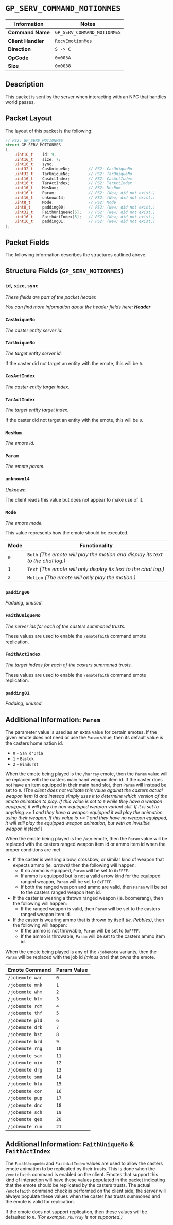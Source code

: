 # `GP_SERV_COMMAND_MOTIONMES`

| Information               | Notes |
|---                        |---    |
| **Command Name**          | `GP_SERV_COMMAND_MOTIONMES` |
| **Client Handler**        | `RecvEmotionMes` |
| **Direction**             | `S -> C` |
| **OpCode**                | `0x005A` |
| **Size**                  | `0x0038` |

## Description

This packet is sent by the server when interacting with an NPC that handles world passes.

## Packet Layout

The layout of this packet is the following:

```cpp
// PS2: GP_SERV_MOTIONMES
struct GP_SERV_MOTIONMES
{
    uint16_t    id: 9;
    uint16_t    size: 7;
    uint16_t    sync;
    uint32_t    CasUniqueNo;        // PS2: CasUniqueNo
    uint32_t    TarUniqueNo;        // PS2: TarUniqueNo
    uint16_t    CasActIndex;        // PS2: CasActIndex
    uint16_t    TarActIndex;        // PS2: TarActIndex
    uint16_t    MesNum;             // PS2: MesNum
    uint16_t    Param;              // PS2: (New; did not exist.)
    uint16_t    unknown14;          // PS2: (New; did not exist.)
    uint8_t     Mode;               // PS2: Mode
    uint8_t     padding00;          // PS2: (New; did not exist.)
    uint32_t    FaithUniqueNo[5];   // PS2: (New; did not exist.)
    uint16_t    FaithActIndex[5];   // PS2: (New; did not exist.)
    uint16_t    padding01;          // PS2: (New; did not exist.)
};
```

## Packet Fields

The following information describes the structures outlined above.

## Structure Fields (`GP_SERV_MOTIONMES`)

### `id`, `size`, `sync`

_These fields are part of the packet header._

_You can find more information about the header fields here: [**Header**](/world/server/Header.md)_

### `CasUniqueNo`

_The caster entity server id._

### `TarUniqueNo`

_The target entity server id._

If the caster did not target an entity with the emote, this will be `0`.

### `CasActIndex`

_The caster entity target index._

### `TarActIndex`

_The target entity target index._

If the caster did not target an entity with the emote, this will be `0`.

### `MesNum`

_The emote id._

### `Param`

_The emote param._

### `unknown14`

_Unknown._

The client reads this value but does not appear to make use of it.

### `Mode`

_The emote mode._

This value represents how the emote should be executed.

| Mode | Functionality |
| --- | --- |
| `0` | `Both` _(The emote will play the motion and display its text to the chat log.)_ |
| `1` | `Text` _(The emote will only display its text to the chat log.)_ |
| `2` | `Motion` _(The emote will only play the motion.)_ |

### `padding00`

_Padding; unused._

### `FaithUniqueNo`

_The server ids for each of the casters summoned trusts._

These values are used to enable the `/emotefaith` command emote replication.

### `FaithActIndex`

_The target indexs for each of the casters summoned trusts._

These values are used to enable the `/emotefaith` command emote replication.

### `padding01`

_Padding; unused._

## Additional Information: `Param`

The parameter value is used as an extra value for certain emotes. If the given emote does not need or use the `Param` value, then its default value is the casters home nation id.

  - `0` - `San d'Oria`
  - `1` - `Bastok`
  - `2` - `Windurst`

When the emote being played is the `/hurray` emote, then the `Param` value will be replaced with the casters main hand weapon item id. If the caster does not have an item equipped in their main hand slot, then `Param` will instead be set to `0`. _(The client does not validate this value against the casters actual weapon item id and instead simply uses it to determine which version of the emote animation to play. If this value is set to `0` while they have a weapon equipped, it will play the non-equipped weapon variant still. If it is set to anything >= 1 and they have a weapon equipped it will play the animation using their weapon. If this value is >= 1 and they have no weapon equipped, it will still play the equipped weapon animation, but with an invisible weapon instead.)_

When the emote being played is the `/aim` emote, then the `Param` value will be replaced with the casters ranged weapon item id or ammo item id when the proper conditions are met.

  - If the caster is wearing a bow, crossbow, or similar kind of weapon that expects ammo _(ie. arrows)_ then the following will happen:
    - If no ammo is equipped, `Param` will be set to `0xFFFF`.
    - If ammo is equipped but is not a valid arrow kind for the equipped ranged weapon, `Param` will be set to `0xFFFF`.
    - If both the ranged weapon and ammo are valid, then `Param` will be set to the casters ranged weapon item id.
  - If the caster is wearing a thrown ranged weapon (ie. boomerang), then the following will happen:
    - If the ranged weapon is valid, then `Param` will be set to the casters ranged weapon item id.
  - If the caster is wearing ammo that is thrown by itself _(ie. Pebbles)_, then the following will happen:
    - If the ammo is not throwable, `Param` will be set to `0xFFFF`.
    - If the ammo is throwable, `Param` will be set to the casters ammo item id.

When the emote being played is any of the `/jobemote` variants, then the `Param` will be replaced with the job id _(minus one)_ that owns the emote.

| Emote Command | Param Value |
| --- | --- |
| `/jobemote war` | `0` |
| `/jobemote mnk` | `1` |
| `/jobemote whm` | `2` |
| `/jobemote blm` | `3` |
| `/jobemote rdm` | `4` |
| `/jobemote thf` | `5` |
| `/jobemote pld` | `6` |
| `/jobemote drk` | `7` |
| `/jobemote bst` | `8` |
| `/jobemote brd` | `9` |
| `/jobemote rng` | `10` |
| `/jobemote sam` | `11` |
| `/jobemote nin` | `12` |
| `/jobemote drg` | `13` |
| `/jobemote smn` | `14` |
| `/jobemote blu` | `15` |
| `/jobemote cor` | `16` |
| `/jobemote pup` | `17` |
| `/jobemote dnc` | `18` |
| `/jobemote sch` | `19` |
| `/jobemote geo` | `20` |
| `/jobemote run` | `21` |

## Additional Information: `FaithUniqueNo` & `FaithActIndex`

The `FaithUniqueNo` and `FaithActIndex` values are used to allow the casters emote animation to be replicated by their trusts. This is done when the `/emotefaith` command is enabled on the client. Emotes that support this kind of interaction will have these values populated in the packet indicating that the emote should be replicated by the casters trusts. The actual `/emotefaith` command check is performed on the client side, the server will always populate these values when the caster has trusts summoned and the emote is valid for replication.

If the emote does not support replication, then these values will be defaulted to `0`. _(For example, `/hurray` is not supported.)_
